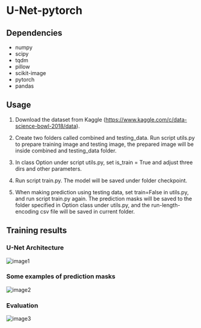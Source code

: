 # U-Net-pytorch

## Dependencies

* numpy
* scipy
* tqdm
* pillow
* scikit-image
* pytorch
* pandas


## Usage

1. Download the dataset from Kaggle (https://www.kaggle.com/c/data-science-bowl-2018/data).

2. Create two folders called combined and testing_data. Run script utils.py to prepare training image and testing image, the prepared image will be inside combined and testing_data folder.

3. In class Option under script utils.py, set is_train = True and adjust three dirs and other parameters.

4. Run script train.py. The model will be saved under folder checkpoint.

5. When making prediction using testing data, set train=False in utils.py, and run script train.py again. The prediction masks will be saved to the folder specified in Option class under utils.py, and the run-length-encoding csv file will be saved in current folder.

## Training results
### U-Net Architecture
![image1](https://github.com/limingwu8/UNet-pytorch/blob/master/images/model.png)

### Some examples of prediction masks
![image2](https://github.com/limingwu8/UNet-pytorch/blob/master/images/prediction_results01.png)

### Evaluation
![image3](https://github.com/limingwu8/UNet-pytorch/blob/master/images/loss.png)
